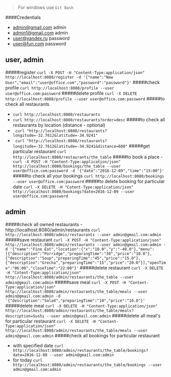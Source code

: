 > For windows use `Git Bash`

####Credentials
- admin@gmail.com admin
- admin1@gmail.com admin
- user@yandex.ru password
- user@fun.com password

user, admin
-------------
#####register
`curl -X POST -H "Content-Type:application/json" http://localhost:8080/register -d '{"name":"New User","email":"user@office.com","password":"password"}'` 
#####check profile
`curl http://localhost:8080/profile --user user@office.com:password`
#####delete profile
`curl -X DELETE http://localhost:8080/profile --user user@office.com:password`
#####to check all restaurants
* `curl http://localhost:8080/restaurants`
* `curl http://localhost:8080/restaurants?order=desc`
#####to check all restaurants by location (distance - optional)
* ` curl "http://localhost:8080/restaurants?longitude=-32.7612&latitude=-34.9241"`
* ` curl "http://localhost:8080/restaurants?longitude=-32.7612&latitude=-34.9241&distance=600"`
#####get particular restaurant
`curl http://localhost:8080/restaurants/the_table`
#####to book a place - 
` curl -X POST -H "Content-Type:application/json" http://localhost:8080/bookings/the_table --user user@office.com:password -d '{"date":"2016-12-09","time":"15:00"}'`
#####to check all your bookings
`curl http://localhost:8080/bookings --user user@office.com:password`
#####to delete booking for particular date
`curl -X DELETE -H "Cotent-Type:application/json" http://localhost:8080/bookings?date=2016-12-09 --user user@office.com:password`

admin
-----

#####check all owned restaurants - http://localhost:8080/admin/restaurants
`curl http://localhost:8080/admin/restaurants --user admin@gmail.com:admin`
#####save restaurant
`curl -X POST -H "Content-Type:application/json" http://localhost:8080/admin/restaurants --user admin@gmail.com:admin -d '{"name":"Fine Eat","location":{"x":"10.0","y":"-40.0"},"menu":[{"description":"Porridge","preparingTime":"30","price":"10.0"},{"description":"Soup","preparingTime":"45","price":"15.0"},{"description":"Grecha","preparingTime":"15","price":"20.0"}],"openTime":"06:00","closeTime":"22:00"}'`
#####delete restaurant
`curl -X DELETE -H "Cotent-Type:application/json" http://localhost:8080/admin/restaurants/the_table --user admin@gmail.com:admin`
#####save meal
`curl -X POST -H "Content-Type:application/json" http://localhost:8080/admin/restaurants/the_table/meals --user admin@gmail.com:admin -d '{"description":"Salad","preparingTime":"10","price":"10.0"}'`
#####delete meal
`curl -X DELETE -H "Content-Type:application/json" http://localhost:8080/admin/restaurants/the_table/meals?description=Sushi --user admin@gmail.com:admin`
#####delete all meal's for particular restaurant
`curl -X DELETE -H "Content-Type:application/json" http://localhost:8080/admin/restaurants/the_table/meals --user admin@gmail.com:admin`
#####check all bookings for particular restaurant
* with specified date
`curl http://localhost:8080/admin/restaurants/the_table/bookings?date=2016-12-08 --user admin@gmail.com:admin`
* for today
`curl http://localhost:8080/admin/restaurants/the_table/bookings --user admin@gmail.com:admin`